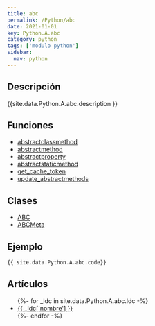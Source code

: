 ```yaml
---
title: abc
permalink: /Python/abc
date: 2021-01-01
key: Python.A.abc
category: python
tags: ['modulo python']
sidebar: 
  nav: python
---
```


## Descripción
{{site.data.Python.A.abc.description }}

## Funciones
* [abstractclassmethod](/Python/abc/abstractclassmethod/)
* [abstractmethod](/Python/abc/abstractmethod/)
* [abstractproperty](/Python/abc/abstractproperty/)
* [abstractstaticmethod](/Python/abc/abstractstaticmethod/)
* [get_cache_token](/Python/abc/get_cache_token/)
* [update_abstractmethods](/Python/abc/update_abstractmethods/)

## Clases
* [ABC](/Python/abc/ABC/)
* [ABCMeta](/Python/abc/ABCMeta/)

## Ejemplo
~~~python
{{ site.data.Python.A.abc.code}}
~~~

## Artículos
<ul>
{%- for _ldc in site.data.Python.A.abc.ldc -%}
   <li>
       <a href="{{_ldc['url'] }}">{{ _ldc['nombre'] }}</a>
   </li>
{%- endfor -%}
</ul>
